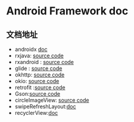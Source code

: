 # Android Framework doc

## 文档地址
* androidx [doc](https://developer.android.google.cn/jetpack/androidx)
* rxjava: [source code](https://github.com/ReactiveX/RxJava)
* rxandroid : [source code](https://github.com/ReactiveX/RxAndroid)
* glide : [source code](https://github.com/bumptech/glide)
* okhttp: [source code](https://github.com/square/okhttp)
* okio: [source code](https://github.com/square/okio)
* retrofit :[source code](https://github.com/square/retrofit)
* Gson:[source code](https://github.com/google/gson)
* circleImageView: [source code](https://github.com/hdodenhof/CircleImageView)
* swipeRefreshLayout:[doc](https://developer.android.google.cn/jetpack/androidx/releases/swiperefreshlayout?hl=zh_cn)
* recyclerView:[doc](https://developer.android.google.cn/jetpack/androidx/releases/recyclerview?hl=zh_cn)